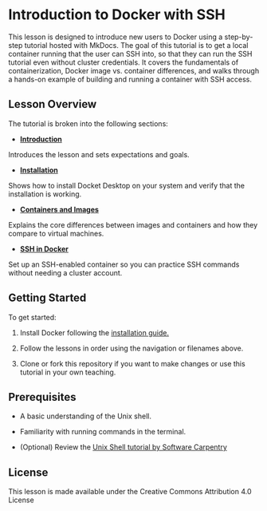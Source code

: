 # Introduction to Docker with SSH
This lesson is designed to introduce new users to Docker using a step-by-step tutorial hosted with MkDocs. The goal of this tutorial is to get a local container running that the user can SSH into, so that they can run the SSH tutorial even without cluster credentials. It covers the fundamentals of containerization, Docker image vs. container differences, and walks through a hands-on example of building and running a container with SSH access.

## Lesson Overview
The tutorial is broken into the following sections:

* **[Introduction](index.md)**

Introduces the lesson and sets expectations and goals.

* **[Installation](01_installation.md)**

Shows how to install Docket Desktop on your system and verify that the installation is working.

* **[Containers and Images](02_containers.md)**

Explains the core differences between images and containers and how they compare to virtual machines.

* **[SSH in Docker](03_docker-ssh.md)**

Set up an SSH-enabled container so you can practice SSH commands without needing a cluster account.

## Getting Started

To get started:

1. Install Docker following the [installation guide.](01_installation.md)

2. Follow the lessons in order using the navigation or filenames above.

3. Clone or fork this repository if you want to make changes or use this tutorial in your own teaching.

## Prerequisites

* A basic understanding of the Unix shell.

* Familiarity with running commands in the terminal.

* (Optional) Review the [Unix Shell tutorial by Software Carpentry](https://swcarpentry.github.io/shell-novice/)

## License

This lesson is made available under the Creative Commons Attribution 4.0 License